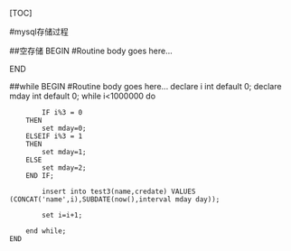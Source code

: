 [TOC]

#mysql存储过程


##空存储
BEGIN
	#Routine body goes here...
	
END

##while
	BEGIN
		#Routine body goes here...
		declare i int default 0;
		declare mday int default 0;
		while i<1000000 do
			
			IF i%3 = 0  
	    THEN  
	        set mday=0;  
	    ELSEIF i%3 = 1    
	    THEN  
	        set mday=1;  
	    ELSE  
	        set mday=2;  
	    END IF;  

			insert into test3(name,credate) VALUES (CONCAT('name',i),SUBDATE(now(),interval mday day));

			set i=i+1;

		end while;
	END